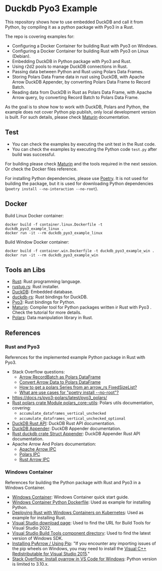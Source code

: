 # Duckdb Pyo3 Example

This repository shows how to use embedded DuckDB and call it from Python, by compiling it as a python package with Pyo3 in a Rust.

The repo is covering examples for:
- Configuring a Docker Container for building Rust with Pyo3 on Windows.
- Configuring a Docker Container for building Rust with Pyo3 on Linux (Debian).
- Embedding DuckDB in Python package with Pyo3 and Rust.
- Using r2d2 pools to manage DuckDB connections in Rust.
- Passing data between Python and Rust using Polars Data Frames.
- Storing Polars Data Frame data in rust using DuckDB, with Apache Arrow DuckDB Appender, by converting Polars Data Frame to Record Batch.
- Reading data from DuckDB in Rust as Polars Data Frame, with Apache Arrow query, by converting Record Batch to Polars Data Frame.

As the goal is to show how to work with DuckDB, Polars and Python, the example does not cover Python pip publish, only local development version is built. For such details, please check [Maturin](https://www.maturin.rs/) documentation.

## Test

- You can check the examples by executing the unit test in the Rust code.
- You can check the examples by executing the Python code `test.py` after build was successful.

For building please check [Maturin](https://www.maturin.rs/) and the tools required in the next session. Or check the Docker files reference.

For installing Python dependencies, please use [Poetry](https://python-poetry.org/). It is not used for building the package, but it is used for downloading Python dependencies (`poetry install --no-interaction --no-root`).

## Docker

Build Linux Docker container:

    docker build -f container.linux.Dockerfile -t duckdb_pyo3_example_linux .
    docker run -it --rm duckdb_pyo3_example_linux


Build Window Docker container:

    docker build -f container.win.Dockerfile -t duckdb_pyo3_example_win .
    docker run -it --rm duckdb_pyo3_example_win

## Tools an Libs

- [Rust](https://www.rust-lang.org/): Rust programming language.
- [rustup.rs](https://rustup.rs/): Rust installer.
- [DuckDB](https://duckdb.org/): Embedded database.
- [duckdb-rs](https://github.com/duckdb/duckdb-rs): Rust bindings for DuckDB.
- [Pyo3](https://pyo3.rs/): Rust bindings for Python.
- [Maturin](https://www.maturin.rs/): Compiler tool for Python packages written ir Rust with Pyo3 . Check the tutorial for more details.
- [Polars](https://pola.rs/): Data manipulation library in Rust.

## References

### Rust and Pyo3

References for the implemented example Python package in Rust with Pyo3.

- Stack Overflow questions:
  - [Arrow RecordBatch as Polars DataFrame](https://stackoverflow.com/questions/78084066/arrow-recordbatch-as-polars-dataframe)
  - [Convert Arrow Data to Polars DataFrame](https://stackoverflow.com/questions/78959357/convert-arrow-data-to-polars-dataframe)
  - [How to get a polars Series from an arrow_rs FixedSizeList?](https://stackoverflow.com/questions/78916421/how-to-get-a-polars-series-from-an-arrow-rs-fixedsizelist)
  - [What are use cases for "poetry install --no-root"?](https://stackoverflow.com/questions/77757777/what-are-use-cases-for-poetry-install-no-root)
- https://docs.rs/pyo3-polars/latest/pyo3_polars/
- [Rust polars crate Module polars_core::utils](https://docs.rs/polars-core/latest/polars_core/utils/index.html): Polars utils documentation, covering:
  - `accumulate_dataframes_vertical_unchecked`
  - `accumulate_dataframes_vertical_unchecked_optional`
- [DuckDB Rust API](https://duckdb.org/docs/api/rust.html): DuckDB Rust API documentation.
- [DuckDB Appender](https://duckdb.org/docs/data/appender.html): DuckDB Appender documentation.
- [Rust duckdb crate Struct Appender](https://docs.rs/duckdb/latest/duckdb/struct.Appender.html): DuckDB Appender Rust API documentation.
- Apache Arrow And Polars documentation:
  - [Apache Arrow IPC](https://arrow.apache.org/docs/python/ipc.html)
  - [Polars IPC](https://docs.rs/polars-io/latest/polars_io/ipc/index.html)
  - [Rust Arrow IPC](https://arrow.apache.org/rust/arrow_ipc/index.html)

### Windows Container

References for building the Python package with Rust and Pyo3 in a Windows Container.

- [Windows Container](https://docs.microsoft.com/en-us/virtualization/windowscontainers/quick-start/quick-start-windows-server): Windows Container quick start guide.
- [Windows Container Python Dockerfile](https://github.com/MicrosoftDocs/Virtualization-Documentation/blob/main/windows-container-samples/python/Dockerfile): Used as example for installing Python.
- [Deploying Rust with Windows Containers on Kubernetes](https://tech.fpcomplete.com/blog/rust-kubernetes-windows/): Used as example for installing Rust.
- [Visual Studio download page](https://visualstudio.microsoft.com/downloads/): Used to find the URL for Build Tools for Visual Studio 2022.
- [Visual Studio Build Tools component directory](https://learn.microsoft.com/en-us/visualstudio/install/workload-component-id-vs-build-tools?view=vs-2022): Used to find the latest version of Windows SDK.
- [Installing PyArrow / Using Pip](https://arrow.apache.org/docs/python/install.html): "If you encounter any importing issues of the pip wheels on Windows, you may need to install the [Visual C++ Redistributable for Visual Studio 2015](https://www.microsoft.com/en-us/download/details.aspx?id=48145)."
- [Stack Overflow: Install pyarrow in VS Code for Windows](https://stackoverflow.com/questions/74296856/install-pyarrow-in-vs-code-for-windows): Python version is limited to 3.10.x.